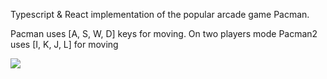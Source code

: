 Typescript & React implementation of the popular arcade game Pacman.

Pacman uses [A, S, W, D] keys for moving.
On two players mode Pacman2 uses [I, K, J, L] for moving

![](https://media.giphy.com/media/VX6n1ZMexdt26F64Kd/giphy.gif)
